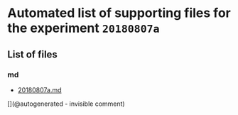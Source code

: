 # Automated list of supporting files for the __experiment `20180807a`__

## List of files

### md

* [20180807a.md](/us-draindump/exp/20180807a.md)


[](@autogenerated - invisible comment)